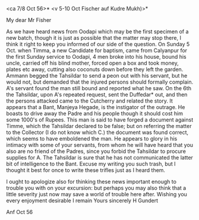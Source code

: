  <ca 7/8 Oct 56>*
 <v 5-10 Oct Fischer auf Kudre Mukh)>*

My dear Mr Fisher

As we have heard news from Oodapi which may be the first specimen of a new batch, though it is just as possible that the matter may stop there, I think it right to keep you informed of our side of the question. On Sunday 5 Oct. when Timma, a new Candidate for baptism, came from Calyanpur for the first Sunday service to Oodapi, 4 men broke into his house, bound his uncle, carried off his blind mother, forced open a box and took money, plates etc away, cutting also coconuts down before they left the garden. Ammann begged the Tahsildar to send a peon out with his servant, but he would not, but demanded that the injured persons should formally complain. A's servant found the man still bound and reported what he saw. On the 6th the Tahsildar, upon A's repeated request, sent the Duffedar* out, and then the persons attacked came to the Cutcherry and related the story. It appears that a Bant, Manjeya Hegade, is the instigator of the outrage. He boasts to drive away the Padre and his people though it should cost him some 1000's of Rupees. This man is said to have forged a document against Timme, which the Tahsildar declared to be false; but on referring the matter to the Collector (I do not know which C.) the document was found correct, which seems to have emboldened the man. He appears to glory in his intimacy with some of your servants, from whom he will have heard that you also are no friend of the Padres, since you forbid the Tahsildar to procure supplies for A. The Tahsildar is sure that he has not communicated the latter bit of intelligence to the Bant. Excuse my writing you such trash, but I thought it best for once to write these trifles just as I heard them.

I ought to apologize also for thinking these news important enough to trouble you with on your excursion: but perhaps you may also think that a little severity just now may save a world of trouble here after. 
Wishing you every enjoyment desirable
 I remain
 Yours sincerely
 H Gundert

Anf Oct 56

